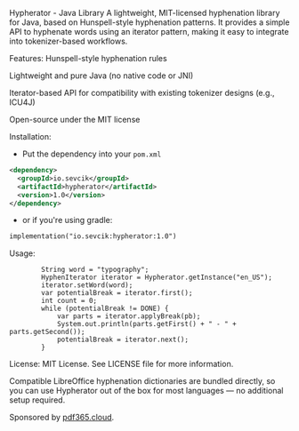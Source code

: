 Hypherator - Java Library
A lightweight, MIT-licensed hyphenation library for Java, based on Hunspell-style hyphenation patterns. It provides a simple API to hyphenate words using an iterator pattern, making it easy to integrate into tokenizer-based workflows.

Features:
Hunspell-style hyphenation rules

Lightweight and pure Java (no native code or JNI)

Iterator-based API for compatibility with existing tokenizer designs (e.g., ICU4J)

Open-source under the MIT license

Installation:

 - Put the dependency into your `pom.xml` 
```xml
<dependency>
  <groupId>io.sevcik</groupId>
  <artifactId>hypherator</artifactId>
  <version>1.0</version>
</dependency>
```

- or if you're using gradle:
```xml
implementation("io.sevcik:hypherator:1.0")
```

Usage:

```
        String word = "typography";
        HyphenIterator iterator = Hypherator.getInstance("en_US");
        iterator.setWord(word);
        var potentialBreak = iterator.first();
        int count = 0;
        while (potentialBreak != DONE) {
            var parts = iterator.applyBreak(pb);
            System.out.println(parts.getFirst() + " - " + parts.getSecond());
            potentialBreak = iterator.next();
        }

```

License:
MIT License. See LICENSE file for more information.

Compatible LibreOffice hyphenation dictionaries are bundled directly, so you can use Hypherator out of the box for most languages — no additional setup required.

Sponsored by [pdf365.cloud](https://pdf365.cloud).
